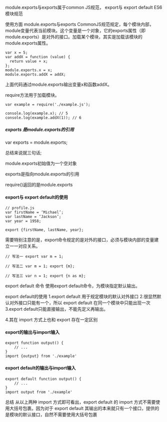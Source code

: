 module.exports与exports属于common JS规范，
export与 export default ES6模块规范

使用方面
module.exports与exports
CommonJS规范规定，每个模块内部，module变量代表当前模块。这个变量是一个对象，它的exports属性（即module.exports）是对外的接口。加载某个模块，其实是加载该模块的module.exports属性。

```
var x = 5;
var addX = function (value) {
  return value + x;
};
module.exports.x = x;
module.exports.addX = addX;

```
上面代码通过module.exports输出变量x和函数addX。

require方法用于加载模块。

```
var example = require('./example.js');

console.log(example.x); // 5
console.log(example.addX(1)); // 6

```

##### exports 是module.exports的引用

var exports = module.exports;

总结来说就三句话;

module.exports初始值为一个空对象

exports是指向module.exports的引用

require()返回的是module.exports


#### export与 export default的使用
```
// profile.js
var firstName = ‘Michael’;
var lastName = ‘Jackson’;
var year = 1958;

export {firstName, lastName, year};
```
需要特别注意的是，export命令规定的是对外的接口，必须与模块内部的变量建立一一对应关系。

```
// 写法一 export var m = 1;

// 写法二 var m = 1; export {m};

// 写法三 var n = 1; export {n as m};

```

export default 命令
使用export default命令，为模块指定默认输出。

export default的使用
1.export default 用于规定模块的默认对外接口
2.很显然默认对外接口只能有一个，所以 export default 在同一个模块中只能出现一次
3.export default只能直接输出，不能先定义再输出。

4.其在 import 方式上也和 export 存在一定区别

#### export的输出与import输入

```
export function output() {
    // ...
}
import {output} from './example'

```
#### export default的输出与import输入
```
export default function output() {
    // ...
}
import output from './example'
```

总结 从以上两种 import 方式即可看出，export default 的 import 方式不需要使用大括号包裹。因为对于 export default 其输出的本来就只有一个接口，提供的是模块的默认接口，自然不需要使用大括号包裹
